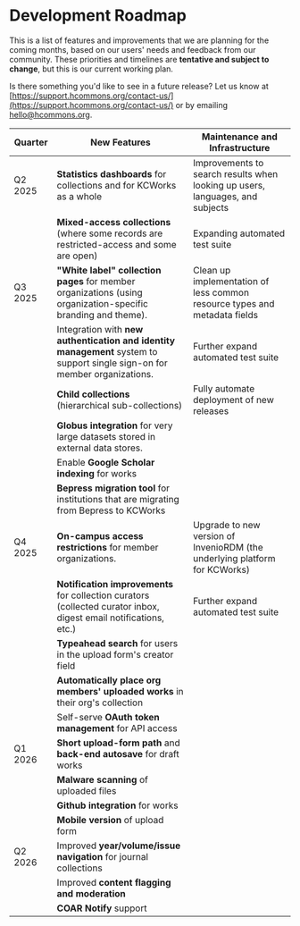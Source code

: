 # Development Roadmap

This is a list of features and improvements that we are planning for the coming months, based on our users' needs and feedback from our community. These priorities and timelines are **tentative and subject to change**, but this is our current working plan.

Is there something you'd like to see in a future release? Let us know at [https://support.hcommons.org/contact-us/](https://support.hcommons.org/contact-us/) or by emailing [hello@hcommons.org](mailto:hello@hcommons.org).

| Quarter | New Features | Maintenance and Infrastructure |
| ------- | ------------ | ------------------------------ |
| Q2 2025 | **Statistics dashboards** for collections and for KCWorks as a whole  |  Improvements to search results when looking up users, languages, and subjects |
|         | **Mixed-access collections** (where some records are restricted-access and some are open) | Expanding automated test suite |
| Q3 2025 | **"White label" collection pages** for member organizations (using organization-specific branding and theme). | Clean up implementation of less common resource types and metadata fields |
|         | Integration with **new authentication and identity management** system to support single sign-on for member organizations. | Further expand automated test suite |
|         | **Child collections** (hierarchical sub-collections) | Fully automate deployment of new releases |
|         | **Globus integration** for very large datasets stored in external data stores. |  |
|         | Enable **Google Scholar indexing** for works |  |
|         | **Bepress migration tool** for institutions that are migrating from Bepress to KCWorks |  |
| Q4 2025 | **On-campus access restrictions** for member organizations. | Upgrade to new version of InvenioRDM (the underlying platform for KCWorks) |
|         | **Notification improvements** for collection curators (collected curator inbox, digest email notifications, etc.) | Further expand automated test suite |
|         | **Typeahead search** for users in the upload form's creator field |  |
|         | **Automatically place org members' uploaded works** in their org's collection |  |
|         | Self-serve **OAuth token management** for API access |  |
| Q1 2026 | **Short upload-form path** and **back-end autosave** for draft works |  |
|         | **Malware scanning** of uploaded files |  |
|         | **Github integration** for works |  |
|         | **Mobile version** of upload form |  |
| Q2 2026 | Improved **year/volume/issue navigation** for journal collections |  |
|         | Improved **content flagging and moderation** |  |
|         | **COAR Notify** support |  |